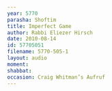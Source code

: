 ```yaml
---
year: 5770
parasha: Shoftim
title: Imperfect Game
author: Rabbi Eliezer Hirsch
date: 2010-08-14
id: 57705051
filename: 5770-505-1
layout: audio
moment: 
shabbat: 
occasion: Craig Whitman’s Aufruf
---
```

